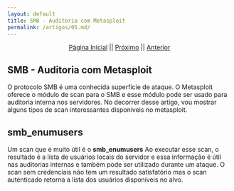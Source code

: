 ```yaml
---
layout: default
title: SMB - Auditoria com Metasploit
permalink: /artigos/05.md/
---
```

  
  
<p align="center">
 <a href="https://carineconstantino.github.io/cybersecurity/">Página Inicial</a>
 || 
 <a href="https://carineconstantino.github.io/cybersecurity/artigos/02.md">Próximo</a>  
 || 
 <a href="https://carineconstantino.github.io/cybersecurity/artigos/01.md">Anterior</a>   
</p>

## SMB - Auditoria com Metasploit

O protocolo SMB é uma conhecida superfície de ataque. O Metasploit oferece o módulo de scan para o SMB e esse módulo pode ser usado para auditoria interna nos servidores. No decorrer desse artigo, vou mostrar alguns tipos de scan interessantes disponíveis no metasploit. 

## smb_enumusers

Um scan que é muito útil é o **smb_enumusers** Ao executar esse scan, o resultado é a lista de usuários locais do servidor e essa informação é útil nas auditorias internas e também pode ser utilizado durante um ataque. O scan sem credenciais não tem um resultado satisfatório mas o scan autenticado retorna a lista dos usuários disponíveis no alvo. 


